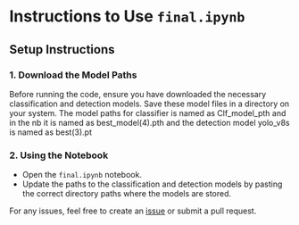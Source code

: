 # Instructions to Use `final.ipynb`

## Setup Instructions

### 1. Download the Model Paths
Before running the code, ensure you have downloaded the necessary classification and detection models. Save these model files in a directory on your system.
The model paths for classifier is named as Clf_model_pth and in the nb it is named as best_model(4).pth and the detection model yolo_v8s is named as best(3).pt

### 2. Using the Notebook
- Open the `final.ipynb` notebook.
- Update the paths to the classification and detection models by pasting the correct directory paths where the models are stored.

For any issues, feel free to create an [issue](https://github.com/your-repo/issues) or submit a pull request.

